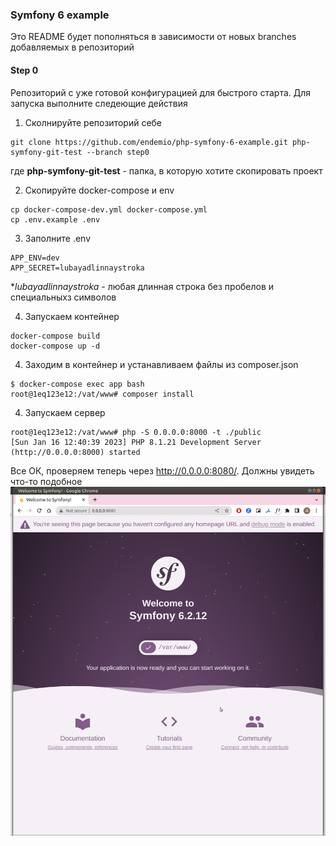 ### Symfony 6 example

Это README будет пополняться в зависимости от новых branches добавляемых в репозиторий

#### Step 0

Репозиторий с уже готовой конфигурацией для быстрого старта. Для запуска выполните следеющие действия

1. Сколнируйте репозиторий себе 
```shell
git clone https://github.com/endemio/php-symfony-6-example.git php-symfony-git-test --branch step0
```
где **php-symfony-git-test** - папка, в которую хотите скопировать проект

2. Скопируйте docker-compose и env
```shell
cp docker-compose-dev.yml docker-compose.yml 
cp .env.example .env
```

3. Заполните .env
```shell
APP_ENV=dev
APP_SECRET=lubayadlinnaystroka
```
**lubayadlinnaystroka* - любая длинная строка без пробелов и специальныхз символов

4. Запускаем контейнер
```shell
docker-compose build
docker-compose up -d
```

4. Заходим в контейнер и устанавливаем файлы из composer.json
```shell
$ docker-compose exec app bash
root@1eq123e12:/vat/www# composer install
```

4. Запускаем сервер
```shell
root@1eq123e12:/vat/www# php -S 0.0.0.0:8000 -t ./public
[Sun Jan 16 12:40:39 2023] PHP 8.1.21 Development Server (http://0.0.0.0:8000) started
```
Все ОК, проверяем теперь через http://0.0.0.0:8080/. Должны увидеть что-то подобное
![Browser view](./docs/step0-browser.png "Title")



